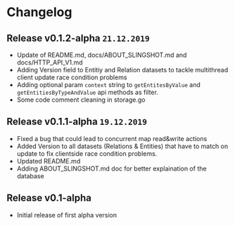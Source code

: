 # Changelog    
## Release v0.1.2-alpha `21.12.2019`    
* Update of README.md, docs/ABOUT_SLINGSHOT.md and docs/HTTP_API_V1.md
* Adding Version field to Entitiy and Relation datasets to tackle multithread client update race condition problems
* Adding optional param `context` string to `getEntitesByValue` and `getEntitiesByTypeAndValue` api methods as filter.
* Some code comment cleaning in storage.go

## Release v0.1.1-alpha `19.12.2019`    
* Fixed a bug that could lead to concurrent map read&write actions
* Added Version to all datasets (Relations & Entities) that have to match on update to fix clientside race condition problems.
* Updated README.md
* Adding ABOUT_SLINGSHOT.md doc for better explaination of the database

## Release v0.1-alpha    
* Initial release of first alpha version